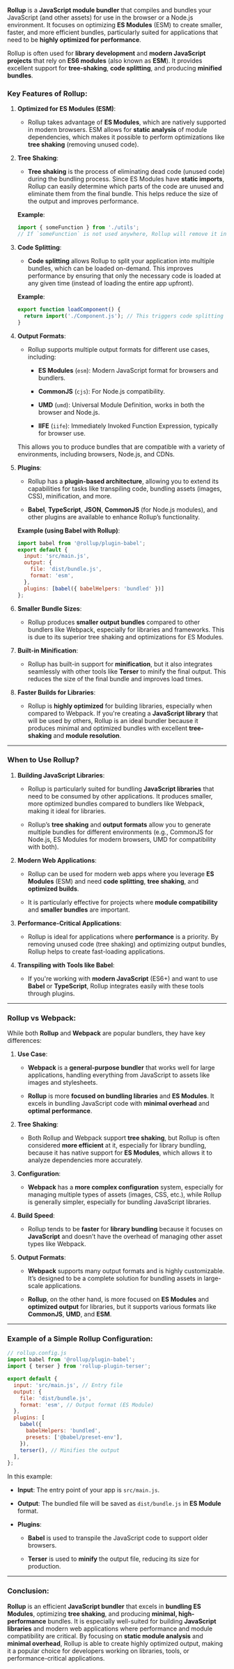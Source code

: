 **Rollup** is a **JavaScript module bundler** that compiles and bundles your JavaScript (and other assets) for use in the browser or a Node.js environment. It focuses on optimizing **ES Modules** (ESM) to create smaller, faster, and more efficient bundles, particularly suited for applications that need to be **highly optimized for performance**.

Rollup is often used for **library development** and **modern JavaScript projects** that rely on **ES6 modules** (also known as **ESM**). It provides excellent support for **tree-shaking**, **code splitting**, and producing **minified bundles**.

### Key Features of Rollup:

1. **Optimized for ES Modules (ESM)**:
    
    - Rollup takes advantage of **ES Modules**, which are natively supported in modern browsers. ESM allows for **static analysis** of module dependencies, which makes it possible to perform optimizations like **tree shaking** (removing unused code).
        
2. **Tree Shaking**:
    
    - **Tree shaking** is the process of eliminating dead code (unused code) during the bundling process. Since ES Modules have **static imports**, Rollup can easily determine which parts of the code are unused and eliminate them from the final bundle. This helps reduce the size of the output and improves performance.
        
    
    **Example**:
    
    ```javascript
    import { someFunction } from './utils';
    // If `someFunction` is not used anywhere, Rollup will remove it in the final bundle.
    ```
    
3. **Code Splitting**:
    
    - **Code splitting** allows Rollup to split your application into multiple bundles, which can be loaded on-demand. This improves performance by ensuring that only the necessary code is loaded at any given time (instead of loading the entire app upfront).
        
    
    **Example**:
    
    ```javascript
    export function loadComponent() {
      return import('./Component.js'); // This triggers code splitting
    }
    ```
    
4. **Output Formats**:
    
    - Rollup supports multiple output formats for different use cases, including:
        
        - **ES Modules** (`esm`): Modern JavaScript format for browsers and bundlers.
            
        - **CommonJS** (`cjs`): For Node.js compatibility.
            
        - **UMD** (`umd`): Universal Module Definition, works in both the browser and Node.js.
            
        - **IIFE** (`iife`): Immediately Invoked Function Expression, typically for browser use.
            
    
    This allows you to produce bundles that are compatible with a variety of environments, including browsers, Node.js, and CDNs.
    
5. **Plugins**:
    
    - Rollup has a **plugin-based architecture**, allowing you to extend its capabilities for tasks like transpiling code, bundling assets (images, CSS), minification, and more.
        
    - **Babel**, **TypeScript**, **JSON**, **CommonJS** (for Node.js modules), and other plugins are available to enhance Rollup’s functionality.
        
    
    **Example (using Babel with Rollup)**:
    
    ```javascript
    import babel from '@rollup/plugin-babel';
    export default {
      input: 'src/main.js',
      output: {
        file: 'dist/bundle.js',
        format: 'esm',
      },
      plugins: [babel({ babelHelpers: 'bundled' })]
    };
    ```
    
6. **Smaller Bundle Sizes**:
    
    - Rollup produces **smaller output bundles** compared to other bundlers like Webpack, especially for libraries and frameworks. This is due to its superior tree shaking and optimizations for ES Modules.
        
7. **Built-in Minification**:
    
    - Rollup has built-in support for **minification**, but it also integrates seamlessly with other tools like **Terser** to minify the final output. This reduces the size of the final bundle and improves load times.
        
8. **Faster Builds for Libraries**:
    
    - Rollup is **highly optimized** for building libraries, especially when compared to Webpack. If you're creating a **JavaScript library** that will be used by others, Rollup is an ideal bundler because it produces minimal and optimized bundles with excellent **tree-shaking** and **module resolution**.
        

---

### When to Use Rollup?

1. **Building JavaScript Libraries**:
    
    - Rollup is particularly suited for bundling **JavaScript libraries** that need to be consumed by other applications. It produces smaller, more optimized bundles compared to bundlers like Webpack, making it ideal for libraries.
        
    - Rollup’s **tree shaking** and **output formats** allow you to generate multiple bundles for different environments (e.g., CommonJS for Node.js, ES Modules for modern browsers, UMD for compatibility with both).
        
2. **Modern Web Applications**:
    
    - Rollup can be used for modern web apps where you leverage **ES Modules** (ESM) and need **code splitting**, **tree shaking**, and **optimized builds**.
        
    - It is particularly effective for projects where **module compatibility** and **smaller bundles** are important.
        
3. **Performance-Critical Applications**:
    
    - Rollup is ideal for applications where **performance** is a priority. By removing unused code (tree shaking) and optimizing output bundles, Rollup helps to create fast-loading applications.
        
4. **Transpiling with Tools like Babel**:
    
    - If you're working with **modern JavaScript** (ES6+) and want to use **Babel** or **TypeScript**, Rollup integrates easily with these tools through plugins.
        

---

### Rollup vs Webpack:

While both **Rollup** and **Webpack** are popular bundlers, they have key differences:

1. **Use Case**:
    
    - **Webpack** is a **general-purpose bundler** that works well for large applications, handling everything from JavaScript to assets like images and stylesheets.
        
    - **Rollup** is more **focused on bundling libraries** and **ES Modules**. It excels in bundling JavaScript code with **minimal overhead** and **optimal performance**.
        
2. **Tree Shaking**:
    
    - Both Rollup and Webpack support **tree shaking**, but Rollup is often considered **more efficient** at it, especially for library bundling, because it has native support for **ES Modules**, which allows it to analyze dependencies more accurately.
        
3. **Configuration**:
    
    - **Webpack** has a **more complex configuration** system, especially for managing multiple types of assets (images, CSS, etc.), while Rollup is generally simpler, especially for bundling JavaScript libraries.
        
4. **Build Speed**:
    
    - Rollup tends to be **faster** for **library bundling** because it focuses on **JavaScript** and doesn’t have the overhead of managing other asset types like Webpack.
        
5. **Output Formats**:
    
    - **Webpack** supports many output formats and is highly customizable. It’s designed to be a complete solution for bundling assets in large-scale applications.
        
    - **Rollup**, on the other hand, is more focused on **ES Modules** and **optimized output** for libraries, but it supports various formats like **CommonJS**, **UMD**, and **ESM**.
        

---

### Example of a Simple Rollup Configuration:

```javascript
// rollup.config.js
import babel from '@rollup/plugin-babel';
import { terser } from 'rollup-plugin-terser';

export default {
  input: 'src/main.js', // Entry file
  output: {
    file: 'dist/bundle.js',
    format: 'esm', // Output format (ES Module)
  },
  plugins: [
    babel({
      babelHelpers: 'bundled',
      presets: ['@babel/preset-env'],
    }),
    terser(), // Minifies the output
  ],
};
```

In this example:

- **Input**: The entry point of your app is `src/main.js`.
    
- **Output**: The bundled file will be saved as `dist/bundle.js` in **ES Module** format.
    
- **Plugins**:
    
    - **Babel** is used to transpile the JavaScript code to support older browsers.
        
    - **Terser** is used to **minify** the output file, reducing its size for production.
        

---

### Conclusion:

**Rollup** is an efficient **JavaScript bundler** that excels in **bundling ES Modules**, optimizing **tree shaking**, and producing **minimal, high-performance** bundles. It is especially well-suited for building **JavaScript libraries** and modern web applications where performance and module compatibility are critical. By focusing on **static module analysis** and **minimal overhead**, Rollup is able to create highly optimized output, making it a popular choice for developers working on libraries, tools, or performance-critical applications.